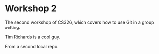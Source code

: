 # Workshop 2

The second workshop of CS326, which covers how to use Git in a group setting.

Tim Richards is a cool guy.

From a second local repo.

